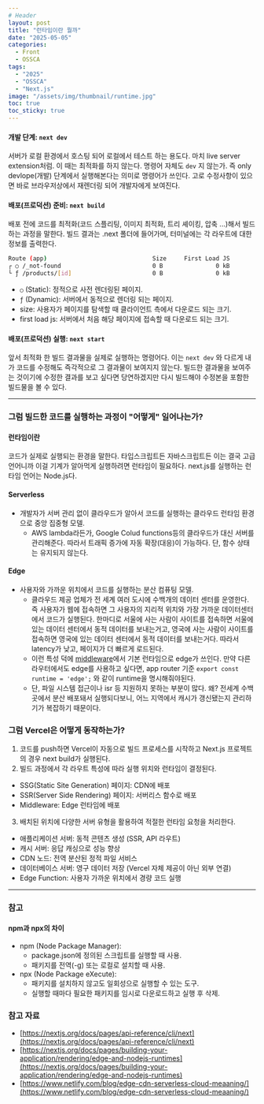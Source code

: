 ```yaml
---
# Header
layout: post
title: "런타임이란 뭘까"
date: "2025-05-05"
categories:
  - Front
  - OSSCA
tags: 
  - "2025"
  - "OSSCA"
  - "Next.js"
image: "/assets/img/thumbnail/runtime.jpg"
toc: true
toc_sticky: true
---
```


#### 개발 단계: `next dev`
서버가 로컬 환경에서 호스팅 되어 로컬에서 테스트 하는 용도다. 마치 live server extension처럼. 이 때는 최적화를 하지 않는다. 명령어 자체도 `dev` 지 않는가. 즉 only devlope(개발) 단계에서 실행해본다는 의미로 명령어가 쓰인다. 고로 수정사항이 있으면 바로 브라우저상에서 재렌더링 되어 개발자에게 보여진다.

#### 배포(프로덕션) 준비: `next build`
배포 전에 코드를 최적화(코드 스플리팅, 이미지 최적화, 트리 셰이킹, 압축 ...)해서 빌드하는 과정을 말한다. 빌드 결과는 .next 폴더에 들어가며, 터미널에는 각 라우트에 대한 정보를 출력한다.
```bash
Route (app)                              Size     First Load JS
┌ ○ /_not-found                          0 B               0 kB
└ ƒ /products/[id]                       0 B               0 kB
```
- `○` (Static): 정적으로 사전 렌더링된 페이지.
- `ƒ` (Dynamic): 서버에서 동적으로 렌더링 되는 페이지.
- size: 사용자가 페이지를 탐색할 때 클라이언트 측에서 다운로드 되는 크기.
- first load js: 서버에서 처음 해당 페이지에 접속할 때 다운로드 되는 크기.

#### 배포(프로덕션) 실행: `next start`
앞서 최적화 한 빌드 결과물을 실제로 실행하는 명령어다. 이는 `next dev` 와 다르게 내가 코드를 수정해도 즉각적으로 그 결과물이 보여지지 않는다. 빌드한 결과물을 보여주는 것이기에 수정한 결과를 보고 싶다면 당연하겠지만 다시 빌드해야 수정본을 포함한 빌드물을 볼 수 있다. 

---

### 그럼 빌드한 코드를 실행하는 과정이 "어떻게" 일어나는가?

#### 런타임이란
코드가 실제로 실행되는 환경을 말한다. 타입스크립트든 자바스크립트든 이는 결국 고급언어니까 이걸 기계가 알아먹게 실행하려면 런타임이 필요하다. next.js를 실행하는 런타임 언어는 Node.js다.

#### Serverless
- 개발자가 서버 관리 없이 클라우드가 알아서 코드를 실행하는 클라우드 런타임 환경으로 중앙 집중형 모델.
	- AWS lambda라든가, Google Colud functions등의 클라우드가 대신 서버를 관리해준다. 따라서 트래픽 증가에 자동 확장(대응)이 가능하다. 단, 함수 상태는 유지되지 않는다.

#### Edge
- 사용자와 가까운 위치에서 코드를 실행하는 분산 컴퓨팅 모델.
	- 클라우드 제공 업체가 전 세계 여러 도시에 수백개의 데이터 센터를 운영한다. 즉 사용자가 웹에 접속하면 그 사용자의 지리적 위치와 가장 가까운 데이터센터에서 코드가 실행된다. 한마디로 서울에 사는 사람이 사이트를 접속하면 서울에 있는 데이터 센터에서 동적 데이터를 보내는거고, 영국에 사는 사람이 사이트를 접속하면 영국에 있는 데이터 센터에서 동적 데이터를 보내는거다. 따라서 latency가 낮고, 페이지가 더 빠르게 로드된다. 
	- 이런 특성 덕에 [middleware](https://dpwls02142.github.io/posts/%EB%9D%BC%EC%9A%B0%ED%8C%85%EA%B3%BC-%EB%AF%B8%EB%93%A4%EC%9B%A8%EC%96%B4/#%EB%AF%B8%EB%93%A4%EC%9B%A8%EC%96%B4%EB%9E%80)에서 기본 런타임으로 edge가 쓰인다. 만약 다른 라우터에서도 edge를 사용하고 싶다면, app router 기준 `export const runtime = 'edge';` 와 같이 runtime을 명시해줘야된다.
	- 단, 파일 시스템 접근이나 isr 등 지원하지 못하는 부분이 많다. 왜? 전세계 수백 곳에서 분산 배포돼서 실행되다보니, 어느 지역에서 캐시가 갱신됐는지 관리하기가 복잡하기 때문이다.

### 그럼 Vercel은 어떻게 동작하는가?
1. 코드를 push하면 Vercel이 자동으로 빌드 프로세스를 시작하고 Next.js 프로젝트의 경우 next build가 실행된다.
2. 빌드 과정에서 각 라우트 특성에 따라 실행 위치와 런타임이 결정된다.
- SSG(Static Site Generation) 페이지: CDN에 배포
- SSR(Server Side Rendering) 페이지: 서버리스 함수로 배포
- Middleware: Edge 런타임에 배포
3. 배치된 위치에 다양한 서버 유형을 활용하여 적절한 런타임 요청을 처리한다.
- 애플리케이션 서버: 동적 콘텐츠 생성 (SSR, API 라우트)
- 캐시 서버: 응답 캐싱으로 성능 향상
- CDN 노드: 전역 분산된 정적 파일 서비스
- 데이터베이스 서버: 영구 데이터 저장 (Vercel 자체 제공이 아닌 외부 연결)
- Edge Function: 사용자 가까운 위치에서 경량 코드 실행

---

### 참고

#### npm과 npx의 차이
- npm (Node Package Manager):
	- package.json에 정의된 스크립트를 실행할 때 사용.
	- 패키지를 전역(-g) 또는 로컬로 설치할 때 사용.
- npx (Node Package eXecute):
	- 패키지를 설치하지 않고도 일회성으로 실행할 수 있는 도구.
	- 실행할 때마다 필요한 패키지를 임시로 다운로드하고 실행 후 삭제.

### 참고 자료
- [https://nextjs.org/docs/pages/api-reference/cli/next](https://nextjs.org/docs/pages/api-reference/cli/next)
- [https://nextjs.org/docs/pages/building-your-application/rendering/edge-and-nodejs-runtimes](https://nextjs.org/docs/pages/building-your-application/rendering/edge-and-nodejs-runtimes)
- [https://www.netlify.com/blog/edge-cdn-serverless-cloud-meaaning/](https://www.netlify.com/blog/edge-cdn-serverless-cloud-meaaning/)